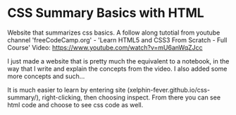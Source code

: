 # CSS Summary Basics with HTML

Website that summarizes css basics.
A follow along tutotial from youtube channel 'freeCodeCamp.org' - 'Learn HTML5 and CSS3 From Scratch - Full Course' 
Video: https://www.youtube.com/watch?v=mU6anWqZJcc

I just made a website that is pretty much the equivalent to a notebook, in the way that I write and explain the concepts from the video.
I also added some more concepts and such...


It is much easier to learn by entering site (xelphin-fever.github.io/css-summary/), right-clicking, then choosing inspect. From there you can see html code and choose to see css code as well.
